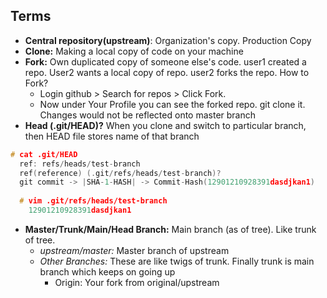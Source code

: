 ## Terms
- **Central repository(upstream)**: Organization's copy. Production Copy
- **Clone:**    Making a local copy of code on your machine 
- **Fork:** Own duplicated copy of someone else's code. user1 created a repo. User2 wants a local copy of repo. user2 forks the repo. How to Fork?    
  - Login github > Search for repos > Click Fork.
  - Now under Your Profile you can see the forked repo. git clone it. Changes would not be reflected onto master branch
- **Head (.git/HEAD)?**  When you clone and switch to particular branch, then HEAD file stores name of that branch
```c
# cat .git/HEAD 
  ref: refs/heads/test-branch
  ref(reference) (.git/refs/heads/test-branch)? 
  git commit -> |SHA-1-HASH| -> Commit-Hash(12901210928391dasdjkan1)     //ref is a file storing hash of recent commit on checkout branch
  
  # vim .git/refs/heads/test-branch
    12901210928391dasdjkan1
```        
- **Master/Trunk/Main/Head Branch:** Main branch (as of tree). Like trunk of tree. 
  - _upstream/master:_    Master branch of upstream
  - _Other Branches:_ These are like twigs of trunk. Finally trunk is main branch which keeps on going up    
    - Origin: Your fork from original/upstream
